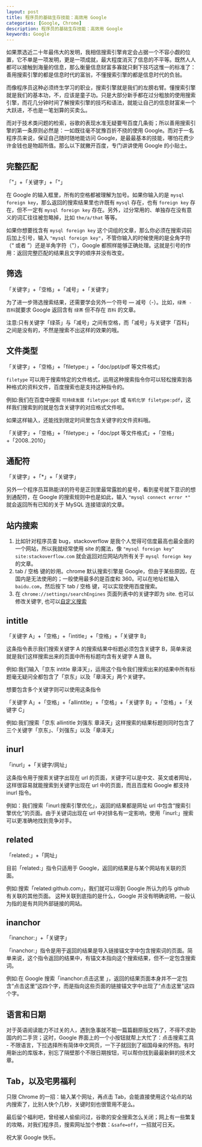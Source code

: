 ```yaml
---
layout: post
title: 程序员的基础生存技能：高效用 Google
categories: [Google, Chrome]
description: 程序员的基础生存技能：高效用 Google
keywords: Google
---
```


如果票选近二十年最伟大的发明，我相信搜索引擎肯定会占据一个不容小觑的位置，它不单是一项发明，更是一项成就，最大程度消灭了信息的不平等。既然人人都可以接触到海量的信息，那么衡量信息财富多寡就只剩下技巧这惟一的标准了：善用搜索引擎的都是信息时代的富翁，不懂搜索引擎的都是信息时代的负翁。

而像程序员这种必须终生学习的职业，搜索引擎就是我们的左膀右臂。懂搜索引擎就是我们的基本功，不，应该是童子功。只是大部分新手都在过分粗放的使用搜索引擎，而花几分钟时间了解搜索引擎的技巧和语法，就能让自己的信息财富来一个大跃进，不也是一笔划算的买卖么。

而对于技术类问题的检索，谷歌的表现水准无疑要甩百度几条街；所以善用搜索引擎的第一条原则必然是：一如既往毫不犹豫百折不挠的使用 Google。而对于一名程序员来说，保证自己随时随地能访问 Google，是最最基本的技能，哪怕花费少许金钱也是物超所值。那么以下就撇开百度，专门讲讲使用 Google 的小贴士。

## 完整匹配

「"」+「关键字」+「"」

在 Google 的输入框里，所有的空格都被理解为加号。如果你输入的是 `mysql foreign key`，那么返回的搜索结果里也许既有 `mysql` 存在，也有 `foreign key` 存在，但不一定有 `mysql foreign key` 存在。另外，过分常用的、单独存在没有意义的词汇往往被忽略掉，比如 `the/a/that` 等等。

如果你想要找含有 `mysql foreign key` 这个词组的文章，那么你必须在搜索词前后加上引号，输入 `"mysql foreign key"`，不管你输入的时候使用的是全角字符（“ 或者 ”）还是半角字符（"），Google 都照样能够正确处理。这就是引号的作用：返回完整匹配的结果且文字的顺序并没有改变。

## 筛选

「关键字」+「空格」+「减号」+「关键字」

为了进一步筛选搜索结果，还需要学会另外一个符号 — 减号（-）。比如，`绿茶 -百科`就要求 Google 返回含有 `绿茶` 但不存在 `百科` 的文章。

注意:只有关键字「绿茶」与「减号」之间有空格，而「减号」与关键字「百科」之间是没有的，不然是搜索不出这样的效果的哦。

## 文件类型

「关键字」+「空格」+「filetype:」+「doc/ppt/pdf 等文件格式」

`filetype` 可以用于搜索特定的文件格式，运用这种搜索指令你可以轻松搜索到各种格式的资料文件，百度搜索也是支持这种指令的。

例如:我们在百度中搜索 `可持续发展 filetype:ppt` 或 `有机化学 filetype:pdf`，这样我们搜索到的就是包含关键字的对应格式文件啦。

如果这样输入，还能找到限定时间里包含关键字的文件资料哦。

「关键字」+「空格」+「filetype:」+「doc/ppt 等文件格式」+「空格」+「2008..2010」

## 通配符

「关键字」+「\*」+「关键字」

另外一个程序员耳熟能详的符号是正则里最常露脸的星号，看到星号就下意识的想到通配符，在 Google 的搜索规则中也是如此，输入 `"mysql connect error *"` 就会返回所有已知的关于 MySQL 连接错误的文章。

## 站内搜索

1. 比如针对程序员查 bug，stackoverflow 是我个人觉得可信度最高也最全面的一个网站，所以我就经常使用 site 的魔法，像 `"mysql foreign key" site:stackoverflow.com` 就会返回对应网站内所有关于 `mysql foreign key` 的文章。
2. tab / 空格 键的妙用。chrome 默认搜索引擎是 Google，但由于某些原因，在国内是无法使用的；一般使用最多的是百度和 360。可以在地址栏输入 `baidu.com`，然后按下 tab / 空格 键，可以实现使用百度搜索。
3. 在 `chrome://settings/searchEngines` 页面列表中的关键字即为 site. 也可以修改关键字, 也可以[自定义搜索](https://sspai.com/post/44922#ss-H2-1528390729934)

## intitle

「关键字 A」+「空格」+「intitle」+「空格」+「关键字 B」

这条指令表示我们搜索关键字 A 的搜索结果中标题必须包含关键字 B，简单来说就是我们这样搜索出来的页面中所有标题均含有关键字 A 跟 B。

例如:我们输入「京东 intitle 章泽天」，运用这个指令我们搜索出来的结果中所有标题毫无疑问全都包含了「京东」以及「章泽天」两个关键字。

想要包含多个关键字则可以使用这条指令

「关键字 A」+「空格」+「allintitle」+「空格」+「关键字 B」+「空格」+「关键字 C」

例如:我们搜索「京东 allintitle 刘强东 章泽天」这样搜索的结果标题则同时包含了三个关键字「京东」、「刘强东」以及「章泽天」

## inurl

「inurl」+「关键字/网址」

这条指令用于搜索关键字出现在 url 的页面，关键字可以是中文、英文或者网址，这样很容易就能搜索到关键字出现在 url 中的页面，而且百度和 Google 都支持 inurl 指令。

例如：我们搜索「inurl:搜索引擎优化」，返回的结果都是网址 url 中包含“搜索引擎优化”的页面。由于关键词出现在 url 中对排名有一定影响，使用「inurl:」搜索可以更准确地找到竞争对手。

## related

「related:」+「网址」

目前「related:」指令只适用于 Google，返回的结果是与某个网站有关联的页面。

例如:搜索「related:github.com」，我们就可以得到 Google 所认为的与 github 有关联的其他页面。 这种关联到底指的是什么，Google 并没有明确说明，一般认为指的是有共同外部链接的网站。

## inanchor

「inanchor:」+「关键字」

「inanchor:」指令是用于返回的结果是导入链接锚文字中包含搜索词的页面。简单来说，这个指令返回的结果中，有锚文本指向这个搜索结果，但不一定包含搜索词。

例如:在 Google 搜索「inanchor:点击这里 」，返回的结果页面本身并不一定包含“点击这里”这四个字，而是指向这些页面的链接锚文字中出现了“点击这里”这四个字。

## 语言和日期

对于英语阅读能力不过关的人，遇到急事就不能一篇篇翻原版文档了，不得不求助国内的二手货；这时，Google 界面上的一个小按钮就帮上大忙了：点击搜索工具 - 不限语言，下拉选择所有简体中文网页，一下子就回到了祖国母亲的怀抱。有时用新出的库版本，别忘了隔壁那个不限日期按钮，可以帮你找到最最新鲜的技术文章。

## Tab，以及宅男福利

只限 Chrome 的一招：输入某个网址，再点击 Tab，会能直接使用这个站点的站内搜索了，比别人快个几秒，关键时刻也很管用不是么。

最后留个福利吧，曾经被人偷偷问过，谷歌的安全搜索怎么关闭；网上有一些繁复的攻略，对我们程序员，搜索网址加个参数：`&safe=off`，一招就可日天。

祝大家 Google 快乐。
